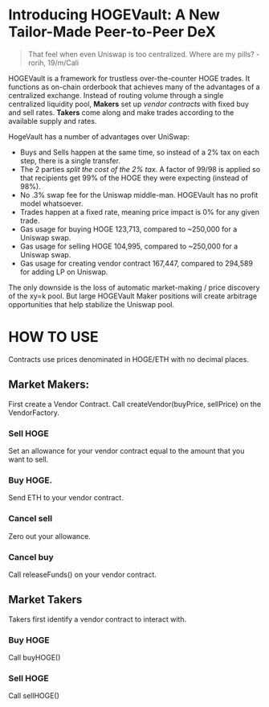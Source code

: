 # Introducing HOGEVault: A New Tailor-Made Peer-to-Peer DeX

> That feel when even Uniswap is too centralized. Where are my pills? - rorih, 19/m/Cali

HOGEVault is a framework for trustless over-the-counter HOGE trades.
It functions as on-chain orderbook that achieves many of the advantages of a centralized exchange.
Instead of routing volume through a single centralized liquidity pool, **Makers** set up *vendor contracts* with fixed buy and sell rates. **Takers** come along and make trades according to the available supply and rates.

HogeVault has a number of advantages over UniSwap:

- Buys and Sells happen at the same time, so instead of a 2% tax on each step, there is a single transfer. 
- The 2 parties *split the cost of the 2% tax*. A factor of 99/98 is applied so that recipients get 99% of the HOGE they were expecting (instead of 98%).
- No .3% swap fee for the Uniswap middle-man. HOGEVault has no profit model whatsoever.
- Trades happen at a fixed rate, meaning price impact is 0% for any given trade.
- Gas usage for buying HOGE 123,713, compared to ~250,000 for a Uniswap swap.
- Gas usage for selling HOGE 104,995, compared to ~250,000 for a Uniswap swap.
- Gas usage for creating vendor contract 167,447, compared to 294,589 for adding LP on Uniswap.

The only downside is the loss of automatic market-making / price discovery of the xy=k pool. But large HOGEVault Maker positions will create arbitrage opportunities that help stabilize the Uniswap pool.


# HOW TO USE

Contracts use prices denominated in HOGE/ETH with no decimal places.

## Market Makers:

First create a Vendor Contract.
Call createVendor(buyPrice, sellPrice) on the VendorFactory.

### Sell HOGE

Set an allowance for your vendor contract equal to the amount that you want to sell.

### Buy HOGE.
Send ETH to your vendor contract.

### Cancel sell
Zero out your allowance.

### Cancel buy
Call releaseFunds() on your vendor contract.

## Market Takers

Takers first identify a vendor contract to interact with.

### Buy HOGE

Call buyHOGE()

### Sell HOGE

Call sellHOGE()
